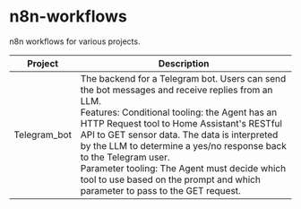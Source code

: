 # n8n-workflows
n8n workflows for various projects.


| Project      | Description |
| ------------ | ----------- |
| Telegram_bot | The backend for a Telegram bot. Users can send the bot messages and receive replies from an LLM. <br/> Features: Conditional tooling: the Agent has an HTTP Request tool to Home Assistant's RESTful API to GET sensor data. The data is interpreted by the LLM to determine a yes/no response back to the Telegram user. <br/> Parameter tooling: The Agent must decide which tool to use based on the prompt and which parameter to pass to the GET request. |
